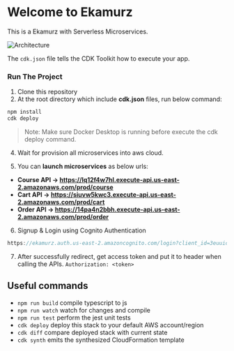 # Welcome to Ekamurz

This is a Ekamurz with Serverless Microservices.

![Architecture](https://raw.githubusercontent.com/aalviian/ekamurz/develop/Serverless%20Microservice.png)

The `cdk.json` file tells the CDK Toolkit how to execute your app.

### Run The Project
1. Clone this repository
2. At the root directory which include **cdk.json** files, run below command:
```csharp
npm install
cdk deploy
```
>Note: Make sure Docker Desktop is running before execute the cdk deploy command.

4. Wait for provision all microservices into aws cloud.

5. You can **launch microservices** as below urls:

* **Course API -> https://lq12f4w7hl.execute-api.us-east-2.amazonaws.com/prod/course**
* **Cart API -> https://siuvw5kwc3.execute-api.us-east-2.amazonaws.com/prod/cart**
* **Order API -> https://14pa4n2bbh.execute-api.us-east-2.amazonaws.com/prod/order**

6. Signup & Login using Cognito Authentication
```csharp
https://ekamurz.auth.us-east-2.amazoncognito.com/login?client_id=3euuidrcvrkboct8b7ofqe7ss6&response_type=token&scope=email+openid+phone&redirect_uri=https%3A%2F%2Fekamurz-app%2Fcallback
```

7. After successfully redirect, get access token and put it to header when calling the APIs.
`Authorization: <token>`

## Useful commands

* `npm run build`   compile typescript to js
* `npm run watch`   watch for changes and compile
* `npm run test`    perform the jest unit tests
* `cdk deploy`      deploy this stack to your default AWS account/region
* `cdk diff`        compare deployed stack with current state
* `cdk synth`       emits the synthesized CloudFormation template
